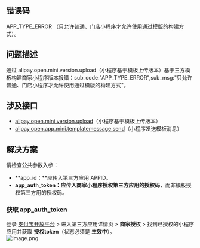 ## 错误码
APP_TYPE_ERROR （只允许普通、门店小程序才允许使用通过模版的构建方式）。 

## 问题描述
通过 alipay.open.mini.version.upload（小程序基于模板上传版本）基于三方模板构建商家小程序版本报错：sub_code:"APP_TYPE_ERROR",sub_msg:"只允许普通、门店小程序才允许使用通过模版的构建方式"。 

## 涉及接口

- [alipay.open.mini.version.upload](https://opendocs.alipay.com/mini/03l8bz)（小程序基于模板上传版本）
- [alipay.open.app.mini.templatemessage.send](https://opendocs.alipay.com/mini/02cth2)（小程序发送模板消息）

## 解决方案
请检查公共参数入参：

- **app_id：**应传入第三方应用 APPID。
- **app_auth_token：**应传入**商家小程序授权第三方应用的授权码**，而非模板授权第三方用的授权码。

### 获取 app_auth_token
登录 [支付宝开放平台](https://open.alipay.com/platform/developerIndex.htm) > 进入第三方应用详情页 > **商家授权** > 找到已授权的小程序应用并获取 **授权token**（状态必须是 **生效中**）。<br />![image.png](https://cdn.nlark.com/yuque/0/2022/png/179989/1671071249867-39891c93-b6ae-4522-8aad-14c0f42254f3.png#align=left&display=inline&height=333&margin=%5Bobject%20Object%5D&name=image.png&originHeight=666&originWidth=1920&size=84421&status=done&style=none&width=960)
